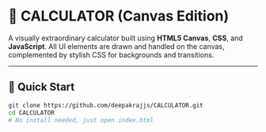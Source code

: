 

# 🎨 CALCULATOR (Canvas Edition)

A visually extraordinary calculator built using **HTML5 Canvas**, **CSS**, and **JavaScript**. All UI elements are drawn and handled on the canvas, complemented by stylish CSS for backgrounds and transitions.

---

## 🚀 Quick Start
 
```bash
git clone https://github.com/deepakrajjs/CALCULATOR.git
cd CALCULATOR
# No install needed, just open index.html
